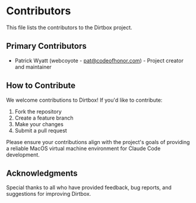 # Contributors

This file lists the contributors to the Dirtbox project.

## Primary Contributors

- Patrick Wyatt (webcoyote - pat@codeofhonor.com) - Project creator and maintainer

## How to Contribute

We welcome contributions to Dirtbox! If you'd like to contribute:

1. Fork the repository
2. Create a feature branch
3. Make your changes
4. Submit a pull request

Please ensure your contributions align with the project's goals of providing a reliable MacOS virtual machine environment for Claude Code development.

## Acknowledgments

Special thanks to all who have provided feedback, bug reports, and suggestions for improving Dirtbox.
